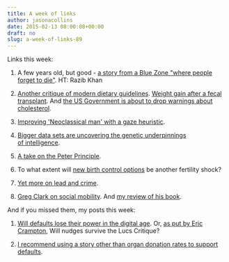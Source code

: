 ```yaml
---
title: A week of links
author: jasonacollins
date: 2015-02-13 08:00:08+00:00
draft: no
slug: a-week-of-links-89
---
```


Links this week:

  1. A few years old, but good - [a story from a Blue Zone "where people forget to die"](http://www.nytimes.com/2012/10/28/magazine/the-island-where-people-forget-to-die.html). HT: Razib Khan

	
  2. [Another critique of modern dietary guidelines](http://time.com/3702058/dietary-guidelines-fat-wrong/). [Weight gain after a fecal transplant](http://ofid.oxfordjournals.org/content/2/1/ofv004.full). And [the US Government is about to drop warnings about cholesterol](http://www.washingtonpost.com/blogs/wonkblog/wp/2015/02/10/feds-poised-to-withdraw-longstanding-warnings-about-dietary-cholesterol/).

	
  3. [Improving 'Neoclassical man' with a gaze heuristic](http://ckmurray.blogspot.com.au/2015/02/an-economic-gaze-heuristic.html).

	
  4. [Bigger data sets are uncovering the genetic underpinnings of intelligence](http://johnhawks.net/weblog/reviews/genetics/brain/cognitive-variation-genetics-davies-2015.html).

	
  5. [A take on the Peter Principle](http://www.farnamstreetblog.com/2015/02/ben-horowitz-the-law-of-crappy-people/).

	
  6. To what extent will [new birth control options](http://www.vox.com/2015/2/6/7988229/future-birth-control) be another fertility shock?

	
  7. [Yet more on lead and crime](http://www.motherjones.com/kevin-drum/2015/02/lead-and-crime-brennan-center-weighs).

	
  8. [Greg Clark on social mobility](http://www.theguardian.com/commentisfree/2015/feb/04/social-mobility-equality-class-society?CMP=share_btn_tw). And [my review of his book](https://www.jasoncollins.blog/the-genetic-basis-of-social-mobility/).

And if you missed them, my posts this week:

  1. [Will defaults lose their power in the digital age](https://www.jasoncollins.blog/the-death-of-defaults/). Or, [as put by Eric Crampton](https://twitter.com/EricCrampton/status/564721317216137217), Will nudges survive the Lucs Critique?

	
  2. [I recommend using a story other than organ donation rates to support defaults](https://www.jasoncollins.blog/charts-that-dont-seem-quite-right-organ-donation-edition/).


